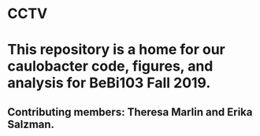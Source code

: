 # CCTV
# This repository is a home for our caulobacter code, figures, and analysis for BeBi103 Fall 2019. 

## Contributing members: Theresa Marlin and Erika Salzman.

